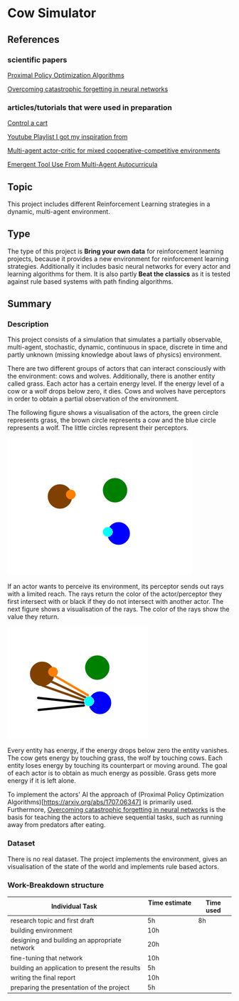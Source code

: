 # Cow Simulator

## References

### scientific papers

[Proximal Policy Optimization Algorithms](https://arxiv.org/abs/1707.06347)

[Overcoming catastrophic forgetting in neural networks](https://www.pnas.org/content/114/13/3521.abstract)

### articles/tutorials that were used in preparation

[Control a cart](https://pytorch.org/tutorials/intermediate/reinforcement_q_learning.html)

[Youtube Playlist I got my inspiration from](https://www.youtube.com/watch?v=xukp4MMTTFI&list=PL58qjcU5nk8u4Ajat6ppWVBmS_BCN_T7-&index=1 "Youtube Playlist Inspiration")

[Multi-agent actor-critic for mixed cooperative-competitive environments](https://arxiv.org/abs/1706.02275)

[Emergent Tool Use From Multi-Agent Autocurricula](https://arxiv.org/abs/1909.07528)


## Topic
This project includes different Reinforcement Learning strategies in a dynamic, multi-agent environment. <!-- TODO: define it more precisly-->

## Type
The type of this project is **Bring your own data** for reinforcement learning projects, because it provides a new environment for reinforcement learning strategies. Additionally it includes basic neural networks for every actor and learning algorithms for them. It is also partly **Beat the classics** as it is tested against rule based systems with path finding algorithms. 

## Summary
### Description

This project consists of a simulation that simulates a partially observable, multi-agent, stochastic, dynamic, continuous in space, discrete in time and partly unknown (missing knowledge about laws of physics) environment.

There are two different groups of actors that can interact consciously with the environment: cows and wolves. 
Additionally, there is another entity called grass. Each actor has a certain energy level. If the energy level of a cow or a wolf drops below zero, it dies. 
Cows and wolves have perceptors in order to obtain a partial observation of the environment.

The following figure shows a visualisation of the actors, the green circle represents grass, the brown circle represents a cow and the blue circle represents a wolf. The little circles represent their perceptors.

![figure1](actors.png)

If an actor wants to perceive its environment, its perceptor sends out rays with a limited reach. The rays return the color of the actor/perceptor they first intersect with or black if they do not intersect with another actor. The next figure shows a visualisation of the rays. The color of the rays show the value they return.

![figure1](perceptor.png)

Every entity has energy, if the energy drops below zero the entity vanishes. The cow gets energy by touching grass, the wolf by touching cows. Each entity loses energy by touching its counterpart or moving around. The goal of each actor is to obtain as much energy as possible. Grass gets more energy if it is left alone.

To implement the actors' AI the approach of (Proximal Policy Optimization Algorithms)[https://arxiv.org/abs/1707.06347] is primarily used. Furthermore, [Overcoming catastrophic forgetting in neural networks](https://www.pnas.org/content/114/13/3521.abstract) is the basis for teaching the actors to achieve sequential tasks, such as running away from predators after eating.

### Dataset
There is no real dataset. The project implements the environment, gives an visualisation of the state of the world and implements rule based actors.

### Work-Breakdown structure

| Individual Task &nbsp;                                     | Time estimate &nbsp; | Time used |
|------------------------------------------------------------|----------------------|-----------|
| research topic and first draft                              | 5h                   | 8h        |
| building environment                                       | 10h                  |           |
| designing and building an appropriate network &nbsp;&nbsp; | 20h                  |           |
| fine-tuning that network                                    | 10h                  |           |
| building an application to present the results             | 5h                   |           |
| writing the final report                                    | 10h                  |           |
| preparing the presentation of the project                  | 5h                   |           |

